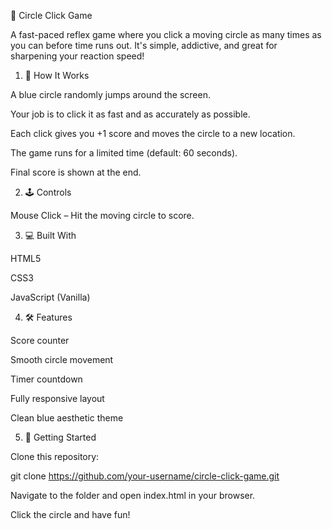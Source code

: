 🌟 Circle Click Game

A fast-paced reflex game where you click a moving circle as many times as you can before time runs out. It's simple, addictive, and great for sharpening your reaction speed!

1. 📂 How It Works

A blue circle randomly jumps around the screen.

Your job is to click it as fast and as accurately as possible.

Each click gives you +1 score and moves the circle to a new location.

The game runs for a limited time (default: 60 seconds).

Final score is shown at the end.

2. 🕹️ Controls

Mouse Click – Hit the moving circle to score.

3. 💻 Built With

HTML5

CSS3

JavaScript (Vanilla)

4. 🛠️ Features

Score counter

Smooth circle movement

Timer countdown

Fully responsive layout

Clean blue aesthetic theme


5. 📆 Getting Started

Clone this repository:

git clone https://github.com/your-username/circle-click-game.git

Navigate to the folder and open index.html in your browser.

Click the circle and have fun!

